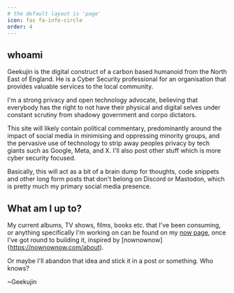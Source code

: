 ```yaml
---
# the default layout is 'page'
icon: fas fa-info-circle
order: 4
---
```


## whoami

Geekujin is the digital construct of a carbon based humanoid from the North East of England. He is a Cyber Security professional for an organisation that provides valuable services to the local community.

I'm a strong privacy and open technology advocate, believing that everybody has the right to not have their physical and digital selves under constant scrutiny from shadowy government and corpo dictators.

This site will likely contain political commentary, predominantly around the impact of social media in minimising and oppressing minority groups, and the pervasive use of technology to strip away peoples privacy by tech giants such as Google, Meta, and X. I'll also post other stuff which is more cyber security focused.

Basically, this will act as a bit of a brain dump for thoughts, code snippets and other long form posts that don't belong on Discord or Mastodon, which is pretty much my primary social media presence.

## What am I up to?

My current albums, TV shows, films, books etc. that I've been consuming, or anything specifically I'm working on can be found on my [now page](https://geekujin.net/now), once I've got round to building it, inspired by [nownownow]{https://nownownow.com/about).

Or maybe I'll abandon that idea and stick it in a post or something. Who knows?

~Geekujin
